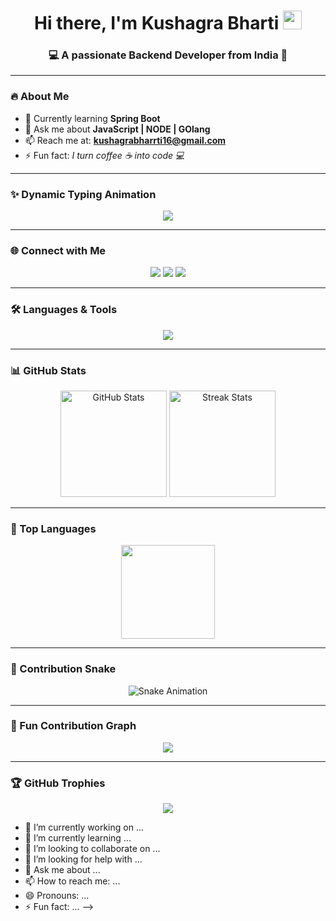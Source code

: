 
<!--
**kushagr-a/kushagr-a** is a ✨ _special_ ✨ repository because its `README.md` (this file) appears on your GitHub profile.

Here are some ideas to get you started:
<!-- Profile README for SKS-0212 -->

<h1 align="center">
  Hi there, I'm Kushagra Bharti <img src="https://raw.githubusercontent.com/MartinHeinz/MartinHeinz/master/wave.gif" width="30px">
</h1>

<h3 align="center">💻 A passionate Backend Developer from India 🚀</h3>

---

### 🔥 About Me
- 🌱 Currently learning **Spring Boot**
- 💬 Ask me about **JavaScript | NODE | GOlang**
- 📫 Reach me at: **kushagrabharrti16@gmail.com**
- ⚡ Fun fact: *I turn coffee ☕ into code 💻*

---

### ✨ Dynamic Typing Animation
<p align="center">
  <a href="https://github.com/DenverCoder1/readme-typing-svg">
    <img src="https://readme-typing-svg.herokuapp.com?font=Fira+Code&size=25&duration=3000&pause=1000&color=F75C7E&center=true&vCenter=true&width=600&lines=Backend+Developer;JavaScript+%7C+Node+Js+%7C+Golang;Open+Source+Contributor;Tech+Enthusiast;Always+Learning+New+Things">
  </a>
</p>

---

### 🌐 Connect with Me
<p align="center">
  <a href="#"><img src="https://img.icons8.com/color/48/000000/linkedin.png"/></a>
  <a href="#"><img src="https://img.icons8.com/color/48/000000/twitter.png"/></a>
  <a href="#"><img src="https://img.icons8.com/color/48/000000/github.png"/></a>
</p>

---

### 🛠 Languages & Tools
<p align="center"> 
  <img src="https://skillicons.dev/icons?i=ts,js,react,nodejs,express,mongodb,mysql,redis,git,github,heroku,c,cpp,html,css&theme=dark" />
</p>

---

### 📊 GitHub Stats
<p align="center">
  <img src="https://github-readme-stats.vercel.app/api?username=SKS-0212&show_icons=true&theme=radical" alt="GitHub Stats" height="170"/>
  <img src="https://github-readme-streak-stats.herokuapp.com/?user=SKS-0212&theme=radical" alt="Streak Stats" height="170"/>
</p>

---

### 🚀 Top Languages
<p align="center">
  <img src="https://github-readme-stats.vercel.app/api/top-langs/?username=kushagr-a&layout=compact&theme=radical" height="150"/>
</p>

---

### 🐍 Contribution Snake
<p align="center">
  <img src="https://github.com/SKS-0212/SKS-0212/blob/output/github-contribution-grid-snake.svg" alt="Snake Animation"/>
</p>

---

### 🎉 Fun Contribution Graph
<p align="center">
  <img src="https://github-readme-activity-graph.vercel.app/graph?username=SKS-0212&theme=react-dark&hide_border=true&area=true" />
</p>

---

### 🏆 GitHub Trophies
<p align="center">
  <img src="https://github-profile-trophy.vercel.app/?username=SKS-0212&theme=radical&no-frame=true&margin-w=15&margin-h=15" />
</p>

- 🔭 I’m currently working on ...
- 🌱 I’m currently learning ...
- 👯 I’m looking to collaborate on ...
- 🤔 I’m looking for help with ...
- 💬 Ask me about ...
- 📫 How to reach me: ...
- 😄 Pronouns: ...
- ⚡ Fun fact: ...
-->
